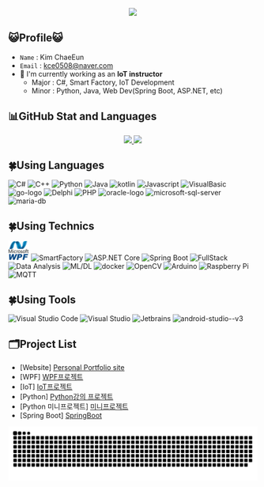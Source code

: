 <p align='center'>
  <a href="https://github.com/kce0508">
    <img src="https://capsule-render.vercel.app/api?type=waving&height=300&color=f8cced&text=chaechae%20Dev%20Repo&section=header&textBg=false&fontColor=f285ca&fontSize=55&fontAlign=66&animation=fadeIn&desc=IoT%20CSharp,Java,Python,Lecturer&fontAlignY=44&descAlign=77&descAlignY=57"/>
  </a>
</p>

## 😺Profile😺
- `Name` : Kim ChaeEun
- `Email` : kce0508@naver.com
- 🔭 I'm currently working as an **IoT instructor**
  - Major : C#, Smart Factory, IoT Development
  - Minor : Python, Java, Web Dev(Spring Boot, ASP.NET, etc)
 
## 📊GitHub Stat and Languages
<!-- username은 본인걸로 -->
<p align='center'>
  <a href="https://github.com/kce0508">
    <img src="https://github-readme-stats.vercel.app/api?username=kce0508&theme=dracula&show_icons=true"/>
    <img src="https://github-readme-stats.vercel.app/api/top-langs/?username=kce0508&theme=dracula&layout=compact"/>
  </a>
</p>

## 🍀Using Languages
<p align='left'>
    <img height="40" src="https://img.icons8.com/?size=100&id=Fycm8TUhWmFU&format=png&color=000000" title="C#">
    <img height="40" src="https://img.icons8.com/?size=100&id=55199&format=png&color=000000" title="C++">
    <img height="40" src="https://img.icons8.com/?size=100&id=l75OEUJkPAk4&format=png&color=000000" title="Python">
    <img height="40" src="https://img.icons8.com/?size=100&id=Pd2x9GWu9ovX&format=png&color=000000" title="Java">
    <img width="40" height="40" src="https://img.icons8.com/color/48/kotlin.png" alt="kotlin" title="Kotlin">
    <img height="40" src="https://img.icons8.com/?size=100&id=108784&format=png&color=000000" title="Javascript">
    <img height="40" src="https://img.icons8.com/?size=100&id=vgMoO3QkEnKf&format=png&color=000000" title="VisualBasic">
    <img width="40" height="40" src="https://img.icons8.com/cute-clipart/64/go-logo.png" alt="go-logo" title="Go">
    <img height="40" src="https://img.icons8.com/?size=100&id=Lz7oiCpdanST&format=png&color=000000" title="Delphi">
    <img height="40" src="https://img.icons8.com/?size=100&id=13460&format=png&color=000000" title="PHP">
    <img width="40" height="40" src="https://img.icons8.com/nolan/64/oracle-logo.png" alt="oracle-logo" title="Oracle">
    <img width="40" height="40" src="https://img.icons8.com/color/48/microsoft-sql-server.png" alt="microsoft-sql-server" title="SQL Server">
    <img width="40" height="40" src="https://img.icons8.com/fluency/48/maria-db.png" alt="maria-db" title="MySQL/MariaDB">
</p>

## 🍀Using Technics
<p align='left'>
  <img height="40" src="https://raw.githubusercontent.com/hugoMGSung/hugoMGSung/main/images/wpf.png" title="WPF"> 
  <img height="40" src="https://cdn-icons-png.flaticon.com/256/7808/7808214.png" title="SmartFactory">  
  <img height="40" src="https://w7.pngwing.com/pngs/673/239/png-transparent-entity-framework-core-asp-net-core-net-framework-microsoft-blue-text-logo-thumbnail.png" title="ASP.NET Core">  
  <img height="40" src="https://img.icons8.com/?size=100&id=90519&format=png&color=000000" title="Spring Boot">  
  <img height="40" src="https://img.icons8.com/?size=100&id=VZfYlLgRZtdK&format=png&color=000000" title="FullStack"> 
  <img height="40" src="https://img.icons8.com/?size=100&id=n73CzMVjH9X9&format=png&color=000000" title="Data Analysis"> 
  <img height="40" src="https://img.icons8.com/?size=100&id=UeryvfCLUAc3&format=png&color=000000" title="ML/DL"> 
  <img width="40" height="40" src="https://img.icons8.com/fluency/48/docker.png" alt="docker" title="Docker">
  
  <img height="40" src="https://img.icons8.com/?size=100&id=bpip0gGiBLT1&format=png&color=000000" title="OpenCV">
  <img height="40" src="https://img.icons8.com/?size=100&id=Of4lZV2lwBQI&format=png&color=000000" title="Arduino">
  <img height="40" src="https://img.icons8.com/?size=100&id=13443&format=png&color=000000" title="Raspberry Pi">
  <img height="40" src="https://mosquitto.org/stickers/mosquitto-mono.png" title="MQTT">
  <!-- 
  <img height="40" src="https://img.icons8.com/?size=100&id=O6SWwpPIM0GB&format=png&color=000000" title="PyTorch">  
  -->
</p>

## 🍀Using Tools
<p align='left'>
  <img height="40" src="https://img.icons8.com/?size=100&id=9OGIyU8hrxW5&format=png&color=000000" title="Visual Studio Code">
  <img height="40" src="https://img.icons8.com/?size=100&id=ezj3zaVtImPg&format=png&color=000000" title="Visual Studio">
  <img height="40" src="https://img.icons8.com/?size=100&id=jUw5rFZE2a5d&format=png&color=000000" title="Jetbrains">
  <img width="40" height="40" src="https://img.icons8.com/color/48/android-studio--v3.png" alt="android-studio--v3" title="Android Studio">
</p>

<!--
## 기술명세
| 기술분류 | 설명 |
|:---:|:---:|
|VSCode | VisualStudio Code 툴 사용법 습득|
|Python | 빅데이터분석, 머신러닝, OpenCV|
-->

## 🗂️Project List
- [Website] [Personal Portfolio site](https://hugoMGSung.github.io)
- [WPF] [WPF프로젝트](https://github.com/hugoMGSung/works-need-it-cshap/tree/main/studyWpf/portfolio)
- [IoT] [IoT프로젝트](https://github.com/hugoMGSung/works-need-it-IoT/tree/main/energy_management_system)
- [Python] [Python강의 프로젝트](https://github.com/hugoMGSung/basic-python-2024)
- [Python 미니프로젝트] [미니프로젝트](https://github.com/hugoMGSung/miniprojects/tree/main/part1)
- [Spring Boot] [SpringBoot](https://github.com/hugoMGSung/basic-python-2024)

<img src="https://raw.githubusercontent.com/Platane/snk/output/github-contribution-grid-snake.svg" />
